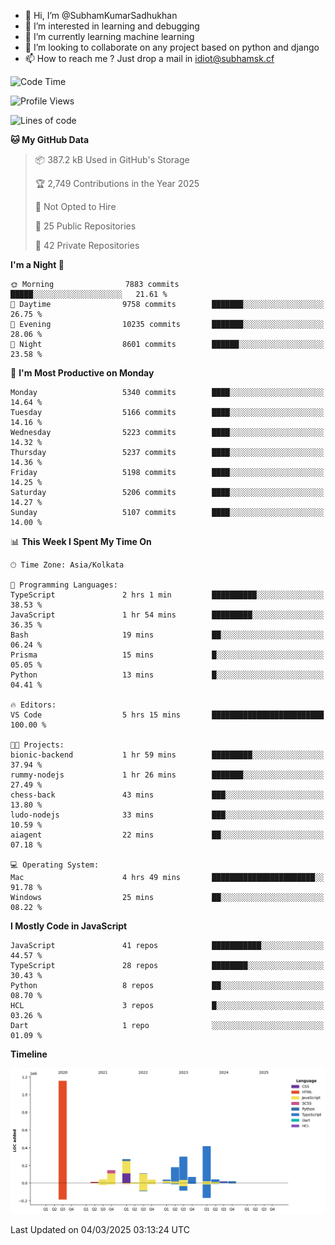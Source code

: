 - 👋 Hi, I’m @SubhamKumarSadhukhan
- 👀 I’m interested in learning and debugging
- 🌱 I’m currently learning machine learning
- 💞️ I’m looking to collaborate on any project based on python and django
- 📫 How to reach me ?
      Just drop a mail in idiot@subhamsk.cf

<!---
SubhamKumarSadhukhan/SubhamKumarSadhukhan is a ✨ special ✨ repository because its `README.md` (this file) appears on your GitHub profile.
You can click the Preview link to take a look at your changes.
--->


<!--START_SECTION:waka-->
![Code Time](http://img.shields.io/badge/Code%20Time-2%2C770%20hrs%205%20mins-blue)

![Profile Views](http://img.shields.io/badge/Profile%20Views-4-blue)

![Lines of code](https://img.shields.io/badge/From%20Hello%20World%20I%27ve%20Written-2.8%20million%20lines%20of%20code-blue)

**🐱 My GitHub Data** 

> 📦 387.2 kB Used in GitHub's Storage 
 > 
> 🏆 2,749 Contributions in the Year 2025
 > 
> 🚫 Not Opted to Hire
 > 
> 📜 25 Public Repositories 
 > 
> 🔑 42 Private Repositories 
 > 
**I'm a Night 🦉** 

```text
🌞 Morning                7883 commits        █████░░░░░░░░░░░░░░░░░░░░   21.61 % 
🌆 Daytime                9758 commits        ███████░░░░░░░░░░░░░░░░░░   26.75 % 
🌃 Evening                10235 commits       ███████░░░░░░░░░░░░░░░░░░   28.06 % 
🌙 Night                  8601 commits        ██████░░░░░░░░░░░░░░░░░░░   23.58 % 
```
📅 **I'm Most Productive on Monday** 

```text
Monday                   5340 commits        ████░░░░░░░░░░░░░░░░░░░░░   14.64 % 
Tuesday                  5166 commits        ████░░░░░░░░░░░░░░░░░░░░░   14.16 % 
Wednesday                5223 commits        ████░░░░░░░░░░░░░░░░░░░░░   14.32 % 
Thursday                 5237 commits        ████░░░░░░░░░░░░░░░░░░░░░   14.36 % 
Friday                   5198 commits        ████░░░░░░░░░░░░░░░░░░░░░   14.25 % 
Saturday                 5206 commits        ████░░░░░░░░░░░░░░░░░░░░░   14.27 % 
Sunday                   5107 commits        ████░░░░░░░░░░░░░░░░░░░░░   14.00 % 
```


📊 **This Week I Spent My Time On** 

```text
🕑︎ Time Zone: Asia/Kolkata

💬 Programming Languages: 
TypeScript               2 hrs 1 min         ██████████░░░░░░░░░░░░░░░   38.53 % 
JavaScript               1 hr 54 mins        █████████░░░░░░░░░░░░░░░░   36.35 % 
Bash                     19 mins             ██░░░░░░░░░░░░░░░░░░░░░░░   06.24 % 
Prisma                   15 mins             █░░░░░░░░░░░░░░░░░░░░░░░░   05.05 % 
Python                   13 mins             █░░░░░░░░░░░░░░░░░░░░░░░░   04.41 % 

🔥 Editors: 
VS Code                  5 hrs 15 mins       █████████████████████████   100.00 % 

🐱‍💻 Projects: 
bionic-backend           1 hr 59 mins        █████████░░░░░░░░░░░░░░░░   37.94 % 
rummy-nodejs             1 hr 26 mins        ███████░░░░░░░░░░░░░░░░░░   27.49 % 
chess-back               43 mins             ███░░░░░░░░░░░░░░░░░░░░░░   13.80 % 
ludo-nodejs              33 mins             ███░░░░░░░░░░░░░░░░░░░░░░   10.59 % 
aiagent                  22 mins             ██░░░░░░░░░░░░░░░░░░░░░░░   07.18 % 

💻 Operating System: 
Mac                      4 hrs 49 mins       ███████████████████████░░   91.78 % 
Windows                  25 mins             ██░░░░░░░░░░░░░░░░░░░░░░░   08.22 % 
```

**I Mostly Code in JavaScript** 

```text
JavaScript               41 repos            ███████████░░░░░░░░░░░░░░   44.57 % 
TypeScript               28 repos            ████████░░░░░░░░░░░░░░░░░   30.43 % 
Python                   8 repos             ██░░░░░░░░░░░░░░░░░░░░░░░   08.70 % 
HCL                      3 repos             █░░░░░░░░░░░░░░░░░░░░░░░░   03.26 % 
Dart                     1 repo              ░░░░░░░░░░░░░░░░░░░░░░░░░   01.09 % 
```



**Timeline**

![Lines of Code chart](https://raw.githubusercontent.com/SubhamKumarSadhukhan/SubhamKumarSadhukhan/main/assets/bar_graph.png)


 Last Updated on 04/03/2025 03:13:24 UTC
<!--END_SECTION:waka-->
